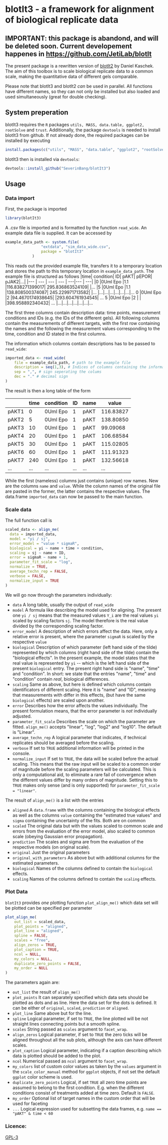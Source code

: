 # blotIt3 - a framework for alignment of biological replicate data

## IMPORTANT: this package is abandond, and will be deleted soon. Current developement happenes in https://github.com/JetiLab/blotIt

The present package is a rewritten version of [blotIt2](https://github.com/dkaschek/blotIt2) by Daniel Kaschek. The aim of this toolbox is to scale biological replicate data to a common scale, making the quantitative data of different gels comparable.

Please note that blotIt3 and blotIt2 *can* be used in parallel. All functions have different names, so they can not only be installed but also loaded and used simultaneously (great for double checking).

## System preperation

blotIt3 requires the `R` packages `utils, MASS, data.table, ggplot2, rootSolve` and `trust`. Additionally, the package `devtools` is needed to install blotIt3 from github. If not already done, the required packages can be installed by executing

```r
install.packages(c("utils", "MASS", "data.table", "ggplot2", "rootSolve", "trust", "devtools"))
```
blotIt3 then is installed via `devtools`:
```r
devtools::install_github("SeverinBang/blotIt3")
```
## Usage

### Data import
First, the package is imported
```r
library(blotIt3)
```
A .csv file is imported and is formatted by the function `read_wide`. An example data file is supplied. It can be accessed by 
```r
example_data_path <- system.file(
                "extdata", "sim_data_wide.csv",
                package = "blotIt3"
            )
```
This reads out the provided example file, transfers it to a temporary location and stores the path to this temporary location in `example_data_path`.
The example file is structured as follows
|time|	condition|	ID|	pAKT|	pEPOR|	pJAK2|...|
|--- | --- | --- | --- | ---|--- | ---|
|0	|0Uml Epo	|1.1	|116.838271399017|	295.836863524109| |...
|5	|0Uml Epo	|1.1	|138.808500374087|	245.229971713582| |...
|...|...|...|...|...|...|...
0	|0Uml Epo	|2	|94.4670174938645|		|293.604761934545|	...
5	|0Uml Epo	|2	|	|	|398.958892340432|	...
|...|...|...|...|...|...|...

The first three columns contain description data: time points, measurement conditions and IDs (e.g. the IDs of the different gels). All following columns contain the measurements of different targets, with the first row containing the names and the following the measurement values corresponding to the time, condition and ID stated in the first columns.

The information which columns contain descriptions has to be passed to `read_wide`:
```r
imported_data <- read_wide(
    file = example_data_path, # path to the example file
    description = seq(1,3), # Indices of columns containing the information
    sep = ",", # sign seperating the colums
    dec = "." # decimal sign
)
```
The result is then a long table of the form

|    |time| condition| ID|  name |    value|
|--- | --- | --- | --- | ---|--- |
pAKT1|       0|  0Uml Epo|  1|  pAKT| 116.83827
pAKT2|       5|  0Uml Epo|  1|  pAKT| 138.80850
pAKT3|      10|  0Uml Epo|  1|  pAKT|  99.09068
pAKT4|      20|  0Uml Epo|  1|  pAKT| 106.68584
pAKT5|      30|  0Uml Epo|  1|  pAKT| 115.02805
pAKT6|      60|  0Uml Epo|  1|  pAKT| 111.91323
pAKT7|     240|  0Uml Epo|  1|  pAKT| 132.56618
|...|...| ...| ...|...|...|

While the first (nameless) columns just contains (unique) row names. New are the columns `name` and `value`. While the column names of the original file are pasted in the former, the latter contains the respective values.
The data.frame `imported_data` can now be passed to the main function.
### Scale data
The full function call is
```r
scaled_data <- align_me(
  data = imported_data,
  model = "yi / sj",
  error_model = "value * sigmaR",
  biological = yi ~ name + time + condition,
  scaling = sj ~ name + ID,
  error = sigmaR ~ name + 1,
  parameter_fit_scale = "log",
  normalize = TRUE,
  average_techn_rep = FALSE,
  verbose = FALSE,
  normalize_input = TRUE
)
```
We will go now through the parameters individually:
- `data` A long table, usually the output of `read_wide`
- `model` A formula like describing the model used for aligning. The present one `yi / sj` means that the measured values `Y_i` are the real values `yi` scaled by scaling factors `sj`. The model therefore is the real value divided by the corresponding scaling factor.
- `error_model` A description of which errors affect the data. Here, only a relative error is present, where the parameter `sigmaR` is scaled by the respective `value`
- `biological` Description of which parameter (left hand side of the tilde) represented by which columns (right hand side of the tilde) contain the "biological effects". In the present example, the model states that the real value is represented by `yi` -- which is the left hand side of the present `biological` entry. The present right hand side is "name", "time" and "condition".
In short: we state that the entries "name", "time" and "condition" contain _real_, biological differences.
- `scaling` Same as above, but here is defined which columns contain identificators of different scaling. Here it is "name" and "ID", meaning that measurements with differ in this effects, (but have the same `biological` effects) are scaled upon another.
- `error` Describes how the error affects the values individually. The present formulation means, that the error parameter is _not_ individually adjusted.
- `parameter_fit_scale` Describes the scale on which the parameter are fitted. `align_me()` accepts "linear", "log", "log2" and "log10". The default is "Linear".
- `average_techn_rep` A logical parameter that indicates, if technical replicates should be averaged before the scaling.
- `verbose` If set to `TRUE` additional information will be printed in the console.
- `normalize_input` If set to `TRUE`, the data will be scaled before the actual scaling. This means that the raw input will be scaled to a common order of magnitude before the scaling parameters will be calculated. This is only a computational aid, to eliminate a rare fail of convergence when the different values differ by many orders of magnitude. Setting this to `TRUE` makes only sense (and is only supported) for `parameter_fit_scale = "linear"`.

The result of `align_me()` is a list with the entries
- `aligned` A `data.frame` with the columns containing the biological effects as well as the columns `value` containing the "estimated true values" and `sigma` containing the uncertainty of the fits. Both are on common 
- `scaled` The original data but with the values scaled to common scale and errors from the evaluation of the error model, also scaled to common scale (obeying Gaussian error propagation).
- `prediction` The scales and sigma are from the evaluation of the respective models (on original scale).
- `original` Just the original parameters
- `original_with_parameters` As above but with additional columns for the estimated parameters. 
- `biological` Names of the columns defined to contain the `biological` effects.
- `scaling` Names of the columns defined to contain the `scaling` effects.

### Plot Data
`blotIt3` provides _one_ plotting function `plot_align_me()` which data set will be plotted can be specified per parameter
```r
plot_align_me(
    out_list = scaled_data,
    plot_points = "aligned",
    plot_line = "aligned",
    spline = FALSE,
    scales = "free",
    align_zeros = TRUE,
    plot_caption = TRUE,
    ncol = NULL,
    my_colors = NULL,
    duplicate_zero_points = FALSE,
    my_order = NULL
)
```
The parameters again are:
- `out_list` the result of `align_me()`
- `plot_points` It can separately specified which data sets should be plotted as dots and as line. Here the data set for the dots is defined. It can be either of `original`, `scaled`, `prediction` or `aligned`.
- `plot_line` Same above but for the line.
- `spline` Logical parameter, if set to `TRUE`, the line plotted will be not straight lines connecting points but a smooth spline.
- `scales` String passed as `scales` argument to `facet_wrap`.
- `align_zeros` Logical parameter, if set to `TRUE` the zero ticks will be aligned throughout all the sub plots, although the axis can have different scales.
- `plot_caption` Logical parameter, indicating if a caption describing which data is plotted should be added to the plot.
- `ncol` Numerical passed as `ncol` argument to `facet_wrap`.
- `my_colors` list of custom color values as taken by the `values` argument in the `scale_color_manual` method for `ggplot` objects, if not set the default `ggplot` color scheme is used.
- `duplicate_zero_points` Logical, if set `TRUE` all zero time points are assumed to belong to the first condition. E.g. when the different conditions consist of treatments added at time zero. Default is `FALSE`.
- `my_order` Optional list of target names in the custom order that will be used for faceting
- `...` Logical expression used for subsetting the data frames, e.g. `name == "pAKT" & time < 60`


### Licence:
[GPL-3](https://www.gnu.org/licenses/gpl-3.0.en.html)
